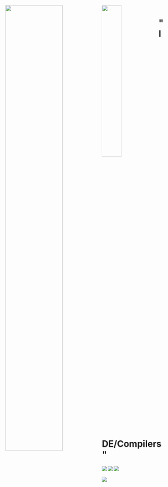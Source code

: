 <!-- ![Anurag's GitHub stats](https://github-readme-stats.vercel.app/api?username=ruturaj-gh&show_icons=true&theme=radical) -->




<img align="left" width=60% src ="https://github-readme-stats.vercel.app/api?username=ruturaj-gh&show_icons=true&theme=radical"/>

<img align="left" width=35% src ="https://github-readme-stats.vercel.app/api/top-langs/?username=ruturaj-gh&exclude_repo=github-readme-stats,ruturaj-gh.github.io)](https://github.com/ruturaj-gh/github-readme-stats"/>


<h1> "IDE/Compilers"</h1>
<img align="left"  src="https://img.shields.io/badge/Android%20Studio-3DDC84.svg?style=for-the-badge&logo=android-studio&logoColor=black"/>
<img align="left"  src="https://img.shields.io/badge/jupyter-%23FA0F00.svg?style=for-the-badge&logo=jupyter&logoColor=black"/>
<img align="left"  src="https://img.shields.io/badge/Visual%20Studio-5C2D91.svg?style=for-the-badge&logo=visual-studio&logoColor=black"/>


<br></br>
<img align="left"  src="![C++](https://img.shields.io/badge/c++-%2300599C.svg?style=for-the-badge&logo=c%2B%2B&logoColor=black)"/>

<!-- <h1> Languages</h1>
<img align="left"  src="![C++](https://img.shields.io/badge/c++-%2300599C.svg?style=for-the-badge&logo=c%2B%2B&logoColor=black)"/>
<img align="left"  src="![Java](https://img.shields.io/badge/java-%23ED8B00.svg?style=for-the-badge&logo=java&logoColor=black)"/>
<img align="left"  src="![Kotlin](https://img.shields.io/badge/kotlin-%230095D5.svg?style=for-the-badge&logo=kotlin&logoColor=black)"/>
<img align="left"  src="![Python](https://img.shields.io/badge/python-3670A0?style=for-the-badge&logo=python&logoColor=ffdd54)"/> -->

<!-- 
![GeeksForGeeks](https://img.shields.io/badge/GeeksforGeeks-gray?style=for-the-badge&logo=geeksforgeeks&logoColor=35914c)



![Android Studio](https://img.shields.io/badge/Android%20Studio-3DDC84.svg?style=for-the-badge&logo=android-studio&logoColor=white)


![Jupyter Notebook](https://img.shields.io/badge/jupyter-%23FA0F00.svg?style=for-the-badge&logo=jupyter&logoColor=white)

![Visual Studio](https://img.shields.io/badge/Visual%20Studio-5C2D91.svg?style=for-the-badge&logo=visual-studio&logoColor=white) -->
<!-- 
[![Top Langs](https://github-readme-stats.vercel.app/api/top-langs/?username=ruturaj-gh&exclude_repo=github-readme-stats,ruturaj-gh.github.io)](https://github.com/ruturaj-gh/github-readme-stats)

![Dev.to blog](https://img.shields.io/badge/dev.to-0A0A0A?style=for-the-badge&logo=dev.to&logoColor=white) -->
